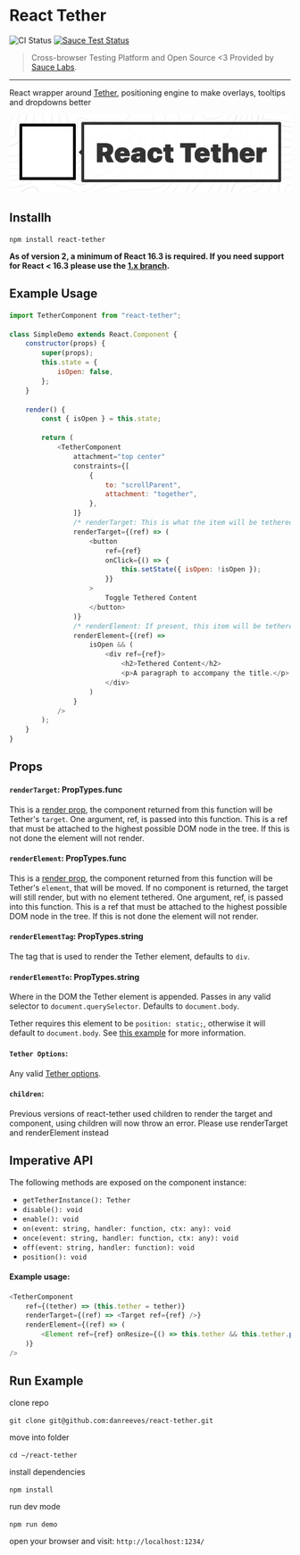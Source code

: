 # React Tether

![CI Status](https://github.com/github/docs/actions/workflows/main.yml/badge.svg)
[![Sauce Test Status](https://saucelabs.com/browser-matrix/react-tether.svg)](https://saucelabs.com/u/react-tether)

> Cross-browser Testing Platform and Open Source <3 Provided by [Sauce Labs](https://saucelabs.com/).

---

React wrapper around [Tether](https://github.com/shipshapecode/tether), positioning engine to make overlays, tooltips and dropdowns better

![React Tether](images/tether-header.png)

## Installh

`npm install react-tether`

**As of version 2, a minimum of React 16.3 is required. If you need support for React < 16.3 please use the [1.x branch](https://github.com/danreeves/react-tether/tree/1.x).**

## Example Usage

```javascript
import TetherComponent from "react-tether";

class SimpleDemo extends React.Component {
	constructor(props) {
		super(props);
		this.state = {
			isOpen: false,
		};
	}

	render() {
		const { isOpen } = this.state;

		return (
			<TetherComponent
				attachment="top center"
				constraints={[
					{
						to: "scrollParent",
						attachment: "together",
					},
				]}
				/* renderTarget: This is what the item will be tethered to, make sure to attach the ref */
				renderTarget={(ref) => (
					<button
						ref={ref}
						onClick={() => {
							this.setState({ isOpen: !isOpen });
						}}
					>
						Toggle Tethered Content
					</button>
				)}
				/* renderElement: If present, this item will be tethered to the the component returned by renderTarget */
				renderElement={(ref) =>
					isOpen && (
						<div ref={ref}>
							<h2>Tethered Content</h2>
							<p>A paragraph to accompany the title.</p>
						</div>
					)
				}
			/>
		);
	}
}
```

## Props

#### `renderTarget`: PropTypes.func

This is a [render prop](https://reactjs.org/docs/render-props.html), the component returned from this function will be Tether's `target`. One argument, ref, is passed into this function. This is a ref that must be attached to the highest possible DOM node in the tree. If this is not done the element will not render.

#### `renderElement`: PropTypes.func

This is a [render prop](https://reactjs.org/docs/render-props.html), the component returned from this function will be Tether's `element`, that will be moved. If no component is returned, the target will still render, but with no element tethered. One argument, ref, is passed into this function. This is a ref that must be attached to the highest possible DOM node in the tree. If this is not done the element will not render.

#### `renderElementTag`: PropTypes.string

The tag that is used to render the Tether element, defaults to `div`.

#### `renderElementTo`: PropTypes.string

Where in the DOM the Tether element is appended. Passes in any valid selector to `document.querySelector`. Defaults to `document.body`.

Tether requires this element to be `position: static;`, otherwise it will default to `document.body`. See [this example](https://danreeves.github.io/react-tether/tests/renderelementto/) for more information.

#### `Tether Options`:

Any valid [Tether options](https://tetherjs.dev/#usage).

#### `children`:

Previous versions of react-tether used children to render the target and component, using children will now throw an error. Please use renderTarget and renderElement instead

## Imperative API

The following methods are exposed on the component instance:

- `getTetherInstance(): Tether`
- `disable(): void`
- `enable(): void`
- `on(event: string, handler: function, ctx: any): void`
- `once(event: string, handler: function, ctx: any): void`
- `off(event: string, handler: function): void`
- `position(): void`

#### Example usage:

```javascript
<TetherComponent
	ref={(tether) => (this.tether = tether)}
	renderTarget={(ref) => <Target ref={ref} />}
	renderElement={(ref) => (
		<Element ref={ref} onResize={() => this.tether && this.tether.position()} />
	)}
/>
```

## Run Example

clone repo

`git clone git@github.com:danreeves/react-tether.git`

move into folder

`cd ~/react-tether`

install dependencies

`npm install`

run dev mode

`npm run demo`

open your browser and visit: `http://localhost:1234/`
